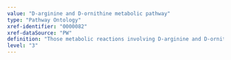 ```yaml
---
value: "D-arginine and D-ornithine metabolic pathway"
type: "Pathway Ontology"
xref-identifier: "0000082"
xref-dataSource: "PW"
definition: "Those metabolic reactions involving D-arginine and D-ornithine as depicted in the KEGG diagram."
level: "3"
---
```

